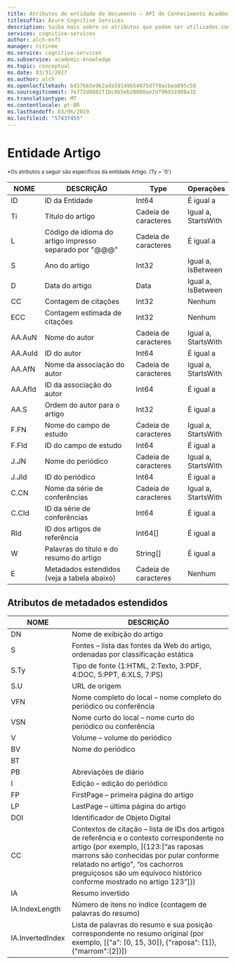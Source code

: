 ```yaml
---
title: Atributos de entidade de documento ‒ API de Conhecimento Acadêmico
titlesuffix: Azure Cognitive Services
description: Saiba mais sobre os atributos que podem ser utilizados com a entidade Documento na API de Conhecimento Acadêmico.
services: cognitive-services
author: alch-msft
manager: nitinme
ms.service: cognitive-services
ms.subservice: academic-knowledge
ms.topic: conceptual
ms.date: 03/31/2017
ms.author: alch
ms.openlocfilehash: bd37665e962ada59149b54075d7f8acbea895c50
ms.sourcegitcommit: 7e772d8802f1bc9b5eb20860ae2df96d31908a32
ms.translationtype: MT
ms.contentlocale: pt-BR
ms.lasthandoff: 03/06/2019
ms.locfileid: "57437455"
---
```

# <a name="paper-entity"></a>Entidade Artigo

<sub> *Os atributos a seguir são específicos da entidade Artigo. (Ty = '0') </sub>


NOME    |DESCRIÇÃO                                        |Type       | Operações
------- | ------------------------------------------------- | --------- | ----------------------------
ID      |ID da Entidade                                          |Int64      |É igual a
Ti      |Título do artigo                                        |Cadeia de caracteres     |Igual a,<br/>StartsWith
L       |Código de idioma do artigo impresso separado por "\@@@"            |Cadeia de caracteres     |É igual a
S       |Ano do artigo                                         |Int32      |Igual a,<br/>IsBetween
D       |Data do artigo                                         |Data       |Igual a,<br/>IsBetween
CC      |Contagem de citações                                     |Int32      |Nenhum  
ECC     |Contagem estimada de citações                           |Int32      |Nenhum
AA.AuN  |Nome do autor                                        |Cadeia de caracteres     |Igual a,<br/>StartsWith
AA.AuId |ID do autor                                          |Int64      |É igual a
AA.AfN  |Nome da associação do autor                            |Cadeia de caracteres     |Igual a,<br/>StartsWith
AA.AfId |ID da associação do autor                              |Int64      |É igual a
AA.S    |Ordem do autor para o artigo                         |Int32      |É igual a
F.FN    |Nome do campo de estudo                                |Cadeia de caracteres     |Igual a,<br/>StartsWith
F.FId   |ID do campo de estudo                                  |Int64      |É igual a
J.JN    |Nome do periódico                                       |Cadeia de caracteres     |Igual a,<br/>StartsWith
J.JId   |ID do periódico                                         |Int64      |É igual a
C.CN    |Nome da série de conferências                             |Cadeia de caracteres     |Igual a,<br/>StartsWith
C.CId   |ID da série de conferências                               |Int64      |É igual a
RId     |ID dos artigos de referência                              |Int64[]    |É igual a
W       |Palavras do título e do resumo do artigo                |String[]   |É igual a
E       |Metadados estendidos (veja a tabela abaixo)                |Cadeia de caracteres     |Nenhum  
        


## <a name="extended-metadata-attributes"></a>Atributos de metadados estendidos ##

NOME    | DESCRIÇÃO               
--------|---------------------------    
DN      | Nome de exibição do artigo 
S       | Fontes – lista das fontes da Web do artigo, ordenadas por classificação estática
S.Ty    | Tipo de fonte (1:HTML, 2:Texto, 3:PDF, 4:DOC, 5:PPT, 6:XLS, 7:PS)
S.U     | URL de origem
VFN     | Nome completo do local – nome completo do periódico ou conferência
VSN     | Nome curto do local – nome curto do periódico ou conferência
V       | Volume – volume do periódico
BV      | Nome do periódico
BT      | 
PB      | Abreviações de diário
I       | Edição – edição do periódico
FP      | FirstPage – primeira página do artigo
LP      | LastPage – última página do artigo
DOI     | Identificador de Objeto Digital
CC      | Contextos de citação – lista de IDs dos artigos de referência e o contexto correspondente no artigo (por exemplo, [{123:[“as raposas marrons são conhecidas por pular conforme relatado no artigo”, “os cachorros preguiçosos são um equívoco histórico conforme mostrado no artigo 123”]})
IA      | Resumo invertido
IA.IndexLength| Número de itens no índice (contagem de palavras do resumo)
IA.InvertedIndex| Lista de palavras do resumo e sua posição correspondente no resumo original (por exemplo, [{"a": [0, 15, 30]}, {"raposa": [1]}, {"marrom":[2]}])
